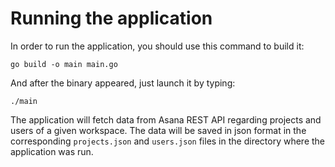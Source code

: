 # Running the application
In order to run the application, you should use this command to build it:

`go build -o main main.go`

And after the binary appeared, just launch it by typing:

`./main`

The application will fetch data from Asana REST API regarding projects and users of a given workspace.
The data will be saved in json format in the corresponding `projects.json` and `users.json` files in the directory where the 
application was run.